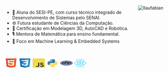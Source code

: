 <a href="#llaufabian-title">
  <img src="https://github-readme-stats.vercel.app/api?username=llaufabian&show_icons=true&theme=material-palenight" alt="llaufabian" align="right"/>
</a>

- 📓 Aluna do SESI-PE, com curso técnico integrado de Desenvolvimento de Sistemas pelo SENAI.
- ⚙️ Futura estudante de Ciências da Computação.
- 👾 Certificação em Modelagem 3D, AutoCAD e Robótica.
- 🎙️ Mentora de Matemática para ensino fundamental.
- 🔮 Foco em Machine Learning & Embedded Systems

##

<div style="display: inline_block"><br>
  <img align="center" alt="html15" height="30" width="40" src="https://raw.githubusercontent.com/devicons/devicon/master/icons/html5/html5-original.svg">
  <img align="center" alt="css3" height="30" width="40" src="https://raw.githubusercontent.com/devicons/devicon/master/icons/css3/css3-original.svg">
  <img align="center" alt="javascript" height="30" width="40" src="https://raw.githubusercontent.com/devicons/devicon/master/icons/javascript/javascript-original.svg">
  <img align="center" alt="python" height="30" width="40" src="https://raw.githubusercontent.com/devicons/devicon/master/icons/python/python-original.svg">
  <img align="center" alt="php" height="30" width="40" src="https://raw.githubusercontent.com/devicons/devicon/master/icons/php/php-original.svg">
  <img align="center" alt="react" height="30" width="40" src="https://raw.githubusercontent.com/devicons/devicon/master/icons/react/react-original.svg">
